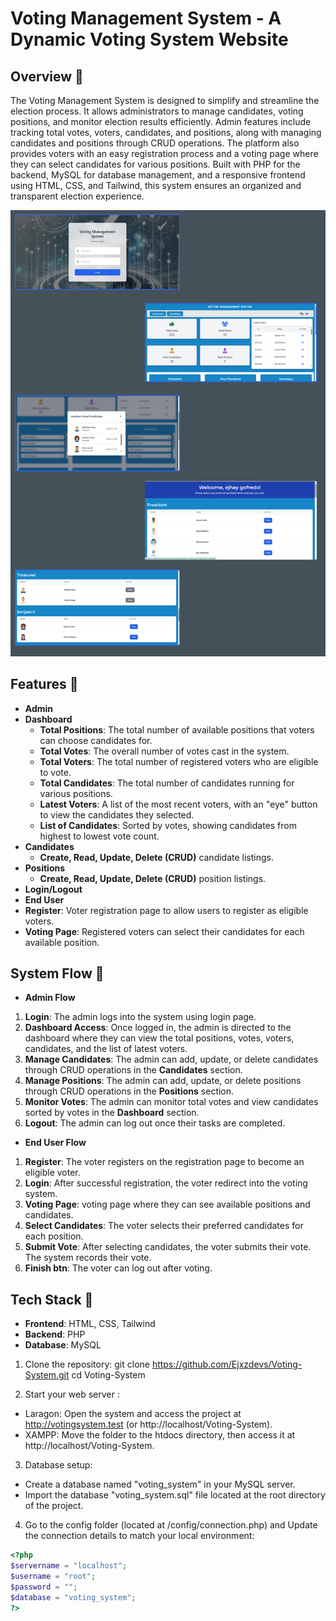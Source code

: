 # Voting Management System - A Dynamic Voting System Website

## Overview 📌
The Voting Management System is designed to simplify and streamline the election process. It allows administrators to manage candidates, voting positions, and monitor election results efficiently. Admin features include tracking total votes, voters, candidates, and positions, along with managing candidates and positions through CRUD operations. The platform also provides voters with an easy registration process and a voting page where they can select candidates for various positions. Built with PHP for the backend, MySQL for database management, and a responsive frontend using HTML, CSS, and Tailwind, this system ensures an organized and transparent election experience.

![Logo](Overview.png)

## Features 📌
 - **Admin**
  - **Dashboard**
    - **Total Positions**: The total number of available positions that voters can choose candidates for.
    - **Total Votes**: The overall number of votes cast in the system.
    - **Total Voters**: The total number of registered voters who are eligible to vote.
    - **Total Candidates**: The total number of candidates running for various positions.
    - **Latest Voters**: A list of the most recent voters, with an "eye" button to view the candidates they selected.
    - **List of Candidates**: Sorted by votes, showing candidates from highest to lowest vote count.
  - **Candidates**
    - **Create, Read, Update, Delete (CRUD)** candidate listings.
  - **Positions**
    - **Create, Read, Update, Delete (CRUD)** position listings.
 - **Login/Logout**
 - **End User**
  - **Register**: Voter registration page to allow users to register as eligible voters.
  - **Voting Page**: Registered voters can select their candidates for each available position.

## System Flow 📌
 - **Admin Flow**
  1. **Login**: The admin logs into the system using login page.
  2. **Dashboard Access**: Once logged in, the admin is directed to the dashboard where they can view the total positions, votes, voters, candidates, and the list of latest voters.
  3. **Manage Candidates**: The admin can add, update, or delete candidates through CRUD operations in the **Candidates** section.
  4. **Manage Positions**: The admin can add, update, or delete positions through CRUD operations in the **Positions** section.
  5. **Monitor Votes**: The admin can monitor total votes and view candidates sorted by votes in the **Dashboard** section.
  6. **Logout**: The admin can log out once their tasks are completed.

 - **End User Flow**
  1. **Register**: The voter registers on the registration page to become an eligible voter.
  2. **Login**: After successful registration, the voter redirect into the voting system.
  3. **Voting Page**: voting page where they can see available positions and candidates.
  4. **Select Candidates**: The voter selects their preferred candidates for each position.
  5. **Submit Vote**: After selecting candidates, the voter submits their vote. The system records their vote.
  6. **Finish btn**: The voter can log out after voting.

## Tech Stack 📌
 - **Frontend**: HTML, CSS, Tailwind
 - **Backend**: PHP
 - **Database**: MySQL

1. Clone the repository:
git clone https://github.com/Ejxzdevs/Voting-System.git
cd Voting-System

2. Start your web server :
 - Laragon: Open the system and access the project at http://votingsystem.test (or http://localhost/Voting-System).
 - XAMPP: Move the folder to the htdocs directory, then access it at http://localhost/Voting-System.

3. Database setup:
 - Create a database named "voting_system" in your MySQL server.
 - Import the database "voting_system.sql" file located at the root directory of the project.

4. Go to the config folder (located at /config/connection.php) and Update the connection details to match your local environment:
  ```php
  <?php
  $servername = "localhost";
  $username = "root";
  $password = "";
  $database = "voting_system";
  ?>